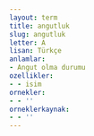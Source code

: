```yaml
---
layout: term
title: angutluk
slug: angutluk
letter: A
lisan: Türkçe
anlamlar:
- Angut olma durumu
ozellikler:
- - isim
ornekler:
- - ''
orneklerkaynak:
- - ''
---
```

